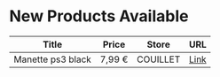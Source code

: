 # New Products Available

| Title | Price | Store | URL |
|---|---|---|---|
| Manette ps3 black | 7,99 € | COUILLET | [Link](https://www.cashconverters.be/fr/accessoires-jeux-video/835192-manette-ps3-black.html) |

